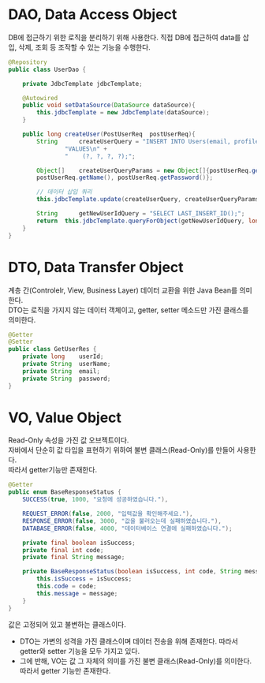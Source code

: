 # DAO, Data Access Object

DB에 접근하기 위한 로직을 분리하기 위해 사용한다. 직접 DB에 접근하여 data를 삽입, 삭제, 조회 등 조작할 수 있는 기능을 수행한다.

```java
@Repository
public class UserDao {

    private JdbcTemplate jdbcTemplate;

    @Autowired
    public void setDataSource(DataSource dataSource){
        this.jdbcTemplate = new JdbcTemplate(dataSource);
    }

    public long createUser(PostUserReq  postUserReq){
        String      createUserQuery = "INSERT INTO Users(email, profilePicUrl, name, password)\n" +
                "VALUES\n" +
                "    (?, ?, ?, ?);";

        Object[]    createUserQueryParams = new Object[]{postUserReq.getEmail(), postUserReq.getProfilePicUrl(),
        postUserReq.getName(), postUserReq.getPassword()};

        // 데이터 삽입 쿼리
        this.jdbcTemplate.update(createUserQuery, createUserQueryParams);

        String      getNewUserIdQuery = "SELECT LAST_INSERT_ID();";
        return  this.jdbcTemplate.queryForObject(getNewUserIdQuery, long.class);
    }
}
```

# DTO, Data Transfer Object

계층 간(Controlelr, View, Business Layer) 데이터 교환을 위한 Java Bean를 의미한다.  
DTO는 로직을 가지지 않는 데이터 객체이고, getter, setter 메소드만 가진 클래스를 의미한다.

```java
@Getter
@Setter
public class GetUserRes {
    private long    userId;
    private String  userName;
    private String  email;
    private String  password;
}
```

# VO, Value Object

Read-Only 속성을 가진 값 오브젝트이다.  
자바에서 단순히 값 타입을 표현하기 위하여 불변 클래스(Read-Only)를 만들어 사용한다.  
따라서 getter기능만 존재한다.

```java
@Getter
public enum BaseResponseStatus {
    SUCCESS(true, 1000, "요청에 성공하였습니다."),

    REQUEST_ERROR(false, 2000, "입력값을 확인해주세요."),
    RESPONSE_ERROR(false, 3000, "값을 불러오는데 실패하였습니다."),
    DATABASE_ERROR(false, 4000, "데이터베이스 연결에 실패하였습니다.");

    private final boolean isSuccess;
    private final int code;
    private final String message;

    private BaseResponseStatus(boolean isSuccess, int code, String message) {
        this.isSuccess = isSuccess;
        this.code = code;
        this.message = message;
    }
}
```

값은 고정되어 있고 불변하는 클래스이다.

- DTO는 가변의 성격을 가진 클래스이며 데이터 전송을 위해 존재한다. 따라서 getter와 setter 기능을 모두 가지고 있다.
- 그에 반해, VO는 값 그 자체의 의미를 가진 불변 클래스(Read-Only)를 의미한다. 따라서 getter 기능만 존재한다.
